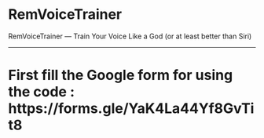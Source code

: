 # RemVoiceTrainer
RemVoiceTrainer — Train Your Voice Like a God (or at least better than Siri)
<hr>
<h1>First fill the Google form for using the code : https://forms.gle/YaK4La44Yf8GvTit8</h1>
